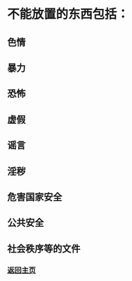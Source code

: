 # 不能放置的东西包括：
## **色情**
## **暴力**
## **恐怖**
## **虚假**
## **谣言**
## **淫秽**
## **危害国家安全**
## **公共安全**
## **社会秩序等的文件**

### [返回主页](https://sctop.github.io/Micro-Soft/)
